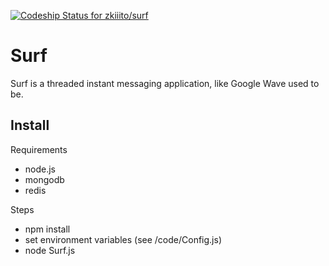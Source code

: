 [ ![Codeship Status for zkiiito/surf](https://codeship.com/projects/ee955f70-9cc7-0131-fc5a-3e1ab7f2c066/status)](https://codeship.com/projects/17834)

# Surf

Surf is a threaded instant messaging application, like Google Wave used to be.

## Install
Requirements

* node.js
* mongodb
* redis

Steps

* npm install
* set environment variables (see /code/Config.js)
* node Surf.js
